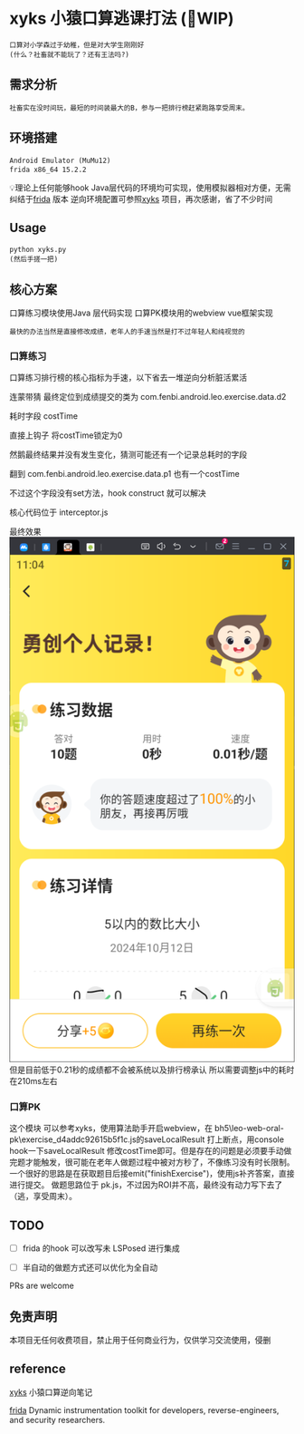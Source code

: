 # xyks 小猿口算逃课打法 (🚧WIP)

```
口算对小学森过于幼稚，但是对大学生刚刚好
(什么？社畜就不能玩了？还有王法吗?)
```
## 需求分析
```
社畜实在没时间玩，最短的时间装最大的B，参与一把排行榜赶紧跑路享受周末。
```

## 环境搭建
```
Android Emulator (MuMu12)
frida x86_64 15.2.2
```
💡理论上任何能够hook Java层代码的环境均可实现，使用模拟器相对方便，无需纠结于[frida](https://github.com/frida/frida) 版本
逆向环境配置可参照[xyks](https://github.com/xmexg/xyks) 项目，再次感谢，省了不少时间

## Usage
```
python xyks.py
(然后手搓一把)
```

## 核心方案
口算练习模块使用Java 层代码实现
口算PK模块用的webview vue框架实现

```
最快的办法当然是直接修改成绩，老年人的手速当然是打不过年轻人和纯视觉的
```

### 口算练习
口算练习排行榜的核心指标为手速，以下省去一堆逆向分析脏活累活

连蒙带猜  最终定位到成绩提交的类为 com.fenbi.android.leo.exercise.data.d2

耗时字段 costTime

直接上钩子 将costTime锁定为0

然鹅最终结果并没有发生变化，猜测可能还有一个记录总耗时的字段

翻到 com.fenbi.android.leo.exercise.data.p1 也有一个costTime

不过这个字段没有set方法，hook construct 就可以解决

核心代码位于 interceptor.js

最终效果
![image](https://github.com/n0tKnow/xyks/blob/main/img/1.png?raw=true)
但是目前低于0.21秒的成绩都不会被系统以及排行榜承认
所以需要调整js中的耗时在210ms左右

### 口算PK
这个模块 可以参考xyks，使用算法助手开启webview，在 bh5\leo-web-oral-pk\exercise_d4addc92615b5f1c.js的saveLocalResult 打上断点，用console hook一下saveLocalResult
修改costTime即可。但是存在的问题是必须要手动做完题才能触发，很可能在老年人做题过程中被对方秒了，不像练习没有时长限制。
一个很好的思路是在获取题目后接emit("finishExercise")，使用js补齐答案，直接进行提交。
做题思路位于 pk.js，不过因为ROI并不高，最终没有动力写下去了（逃，享受周末）。

## TODO

- [ ] frida 的hook 可以改写未 LSPosed 进行集成

- [ ] 半自动的做题方式还可以优化为全自动

PRs are welcome

## 免责声明
本项目无任何收费项目，禁止用于任何商业行为，仅供学习交流使用，侵删

## reference
[xyks](https://github.com/xmexg/xyks) 小猿口算逆向笔记

[frida](https://github.com/frida/frida) Dynamic instrumentation toolkit for developers, reverse-engineers, and security researchers.
